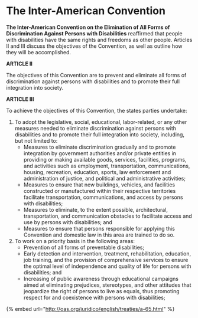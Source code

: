 # The Inter-American Convention

**The Inter-American Convention on the Elimination of All Forms of Discrimination Against Persons with Disabilities** reaffirmed that people with disabilities have the same rights and freedoms as other people. Articles II and III discuss the objectives of the Convention, as well as outline how they will be accomplished.&#x20;

**ARTICLE II**

The objectives of this Convention are to prevent and eliminate all forms of discrimination against persons with disabilities and to promote their full integration into society.

**ARTICLE III**

To achieve the objectives of this Convention, the states parties undertake:

1. To adopt the legislative, social, educational, labor-related, or any other measures needed to eliminate discrimination against persons with disabilities and to promote their full integration into society, including, but not limited to:
   * Measures to eliminate discrimination gradually and to promote integration by government authorities and/or private entities in providing or making available goods, services, facilities, programs, and activities such as employment, transportation, communications, housing, recreation, education, sports, law enforcement and administration of justice, and political and administrative activities;&#x20;
   * Measures to ensure that new buildings, vehicles, and facilities constructed or manufactured within their respective territories facilitate transportation, communications, and access by persons with disabilities;&#x20;
   * Measures to eliminate, to the extent possible, architectural, transportation, and communication obstacles to facilitate access and use by persons with disabilities; and
   * Measures to ensure that persons responsible for applying this Convention and domestic law in this area are trained to do so.&#x20;
2. To work on a priority basis in the following areas:
   * Prevention of all forms of preventable disabilities;&#x20;
   * Early detection and intervention, treatment, rehabilitation, education, job training, and the provision of comprehensive services to ensure the optimal level of independence and quality of life for persons with disabilities; and
   * Increasing of public awareness through educational campaigns aimed at eliminating prejudices, stereotypes, and other attitudes that jeopardize the right of persons to live as equals, thus promoting respect for and coexistence with persons with disabilities;&#x20;

{% embed url="http://oas.org/juridico/english/treaties/a-65.html" %}

